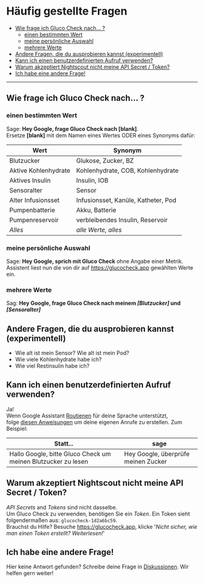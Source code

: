 # Häufig gestellte Fragen

<!-- START doctoc generated TOC please keep comment here to allow auto update -->
<!-- DON'T EDIT THIS SECTION, INSTEAD RE-RUN doctoc TO UPDATE -->

- [Wie frage ich Gluco Check nach... ?](#how-do-i-ask-gluco-check-for-)
  - [einen bestimmten Wert](#a-specific-metric)
  - [meine persönliche Auswahl](#my-personal-selection)
  - [mehrere Werte](#multiple-metrics)
- [Andere Fragen, die du ausprobieren kannst (experimentell)](#other-questions-you-can-try-experimental)
- [Kann ich einen benutzerdefinierten Aufruf verwenden?](#can-i-use-a-custom-invocation)
- [Warum akzeptiert Nightscout nicht meine API Secret / Token?](#why-is-nightscout-not-accepting-my-api-secret--token)
- [Ich habe eine andere Frage!](#i-have-a-different-question)

<!-- END doctoc generated TOC please keep comment here to allow auto update -->

---

## Wie frage ich Gluco Check nach... ?

### einen bestimmten Wert

Sage: **Hey Google, frage Gluco Check nach [blank]**.  
Ersetze **[blank]** mit dem Namen eines Wertes ODER eines Synonyms dafür:

| Wert                 | Synonym                             |
| -------------------- | ----------------------------------- |
| Blutzucker           | Glukose, Zucker, BZ                 |
| Aktive Kohlenhydrate | Kohlenhydrate, COB, Kohlenhydrate   |
| Aktives Insulin      | Insulin, IOB                        |
| Sensoralter          | Sensor                              |
| Alter Infusionsset   | Infusionsset, Kanüle, Katheter, Pod |
| Pumpenbatterie       | Akku, Batterie                      |
| Pumpenreservoir      | verbleibendes Insulin, Reservoir    |
| _Alles_              | _alle Werte, alles_                 |

### meine persönliche Auswahl

Sage: **Hey Google, sprich mit Gluco Check** ohne Angabe einer Metrik.  
Assistent liest nun die von dir auf https://glucocheck.app gewählten Werte ein.

### mehrere Werte

Sag: **Hey Google, frage Gluco Check nach meinem  _[Blutzucker]_ und _[Sensoralter]_**

## Andere Fragen, die du ausprobieren kannst (experimentell)

- Wie alt ist mein Sensor? Wie alt ist mein Pod?
- Wie viele Kohlenhydrate habe ich?
- Wie viel Restinsulin habe ich?

## Kann ich einen benutzerdefinierten Aufruf verwenden?

Ja!  
Wenn Google Assistant [Routienen](https://support.google.com/googlenest/answer/7029585?co=GENIE.Platform%3DAndroid&hl=en) für deine Sprache unterstützt,  
folge [diesen Anweisungen](https://glucocheck.app/assets/routines-setup.mp4) um deine eigenen Anrufe zu erstellen. Zum Beispiel:

| Statt...                                                      | sage                                |
| ------------------------------------------------------------- | ----------------------------------- |
| Hallo Google, bitte Gluco Check um meinen Blutzucker zu lesen | Hey Google, überprüfe meinen Zucker |

## Warum akzeptiert Nightscout nicht meine API Secret / Token?

_API Secrets_ and _Tokens_ sind nicht dasselbe.  
Um Gluco Check zu verwenden, benötigen Sie ein _Token_. Ein Token sieht folgendermaßen aus: `glucocheck-1d2a6bc59`.  
Brauchst du Hilfe? Besuche https://glucocheck.app, klicke '_Nicht sicher, wie man einen Token erstellt? Weiterlesen!_'

## Ich habe eine andere Frage!

Hier keine Antwort gefunden? Schreibe deine Frage in [Diskussionen](https://github.com/nielsmaerten/gluco-check/discussions). Wir helfen gern weiter!

